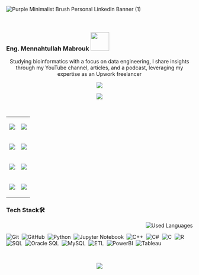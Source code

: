 ![Purple Minimalist Brush Personal LinkedIn Banner (1)](https://github.com/MennahMabrouk/MennahMabrouk/assets/101124995/f1ef358c-0710-4c04-a6e5-9467281cb6f0)

<br>

<p align="center">
  <h3>
    Eng. Mennahtullah Mabrouk <img src="https://media.tenor.com/NR-Kr20l4d4AAAAi/anime-hi.gif" width="50">
  </h3>
</p>

<p align="center">
Studying bioinformatics with a focus on data engineering, I share insights through my YouTube channel, articles, and a podcast, leveraging my expertise as an Upwork freelancer
</p>

<p align="center">
  <a href="https://github.com/DenverCoder1/readme-typing-svg"><img src="https://readme-typing-svg.herokuapp.com/?lines=Never%20Give-Up;Bioinformatics%20;&font=Fira%20Code&center=true&width=440&height=45&color=A020F0&vCenter=true&size=22"></a>
</p> 
<p align="center">
  <a href="https://github.com/DenverCoder1/readme-typing-svg"><img src="https://readme-typing-svg.herokuapp.com/?lines=Study%20Hard;Scientist%20;&font=Fira%20Code&center=true&width=440&height=45&color=bd7dbd&vCenter=true&size=22"></a>
</p> 

<!--
<p align="center"> 
    <h3>Take a Glance 👩‍💻</h3>
  </p>
-->
<br>

<table cellspacing="20">
  <tr>
    <td>
      <p align="center">
        <a href="https://www.linkedin.com/in/mennahtullah-mabrouk">
          <img src="https://img.shields.io/badge/-LinkedIn-2867B2?style=for-the-badge&logo=linkedin&logoColor=white">
        </a>
      </p>
    </td>
    <td>
      <p align="center">
        <a href="https://open.spotify.com/show/2v8r3V1BWelOrbXFbBIKoF?si=f33deb246e5a4091">
          <img src="https://img.shields.io/badge/-Spotify-22D05D?style=for-the-badge&logo=Spotify&logoColor=white">
        </a>
      </p>
    </td>
  </tr>
  <tr>
    <td>
      <p align="center">
        <a href="https://medium.com/@mennahtullahmabrouk">
          <img src="https://img.shields.io/badge/-Medium-000000?style=for-the-badge&logo=Medium&logoColor=white">
        </a>
      </p>
    </td>
    <td>
      <p align="center">
        <a href="https://dev.to/mennahtullahmabrouk">
          <img src="https://img.shields.io/badge/-DEV-000000?style=for-the-badge&logo=DEV&logoColor=white">
        </a>
      </p>
    </td>
  </tr>
  <tr>
    <td>
      <p align="center">
        <a href="https://www.kaggle.com/mennahtullasameh">
          <img src="https://img.shields.io/badge/-Kaggle-20BEFF?style=for-the-badge&logo=Kaggle&logoColor=white">
        </a>
      </p>
    </td>
    <td>
      <p align="center">
        <a href="https://www.upwork.com/freelancers/~01237dec759096da5d">
          <img src="https://img.shields.io/badge/-Upwork-13A800?style=for-the-badge&logo=Upwork&logoColor=white">
        </a>
      </p>
    </td>
  </tr>
  <tr>
    <td>
      <p align="center">
        <a href="https://www.youtube.com/@Mennahtullah_Mabrouk">
          <img src="https://img.shields.io/badge/-YouTube-FF0100?style=for-the-badge&logo=YouTube&logoColor=white">
        </a>
      </p>
    </td>
    <td>
      <p align="center">
        <a href="https://t.me/MennahtullahMabrouk">
          <img src="https://img.shields.io/badge/-Channel-24A0DC?style=for-the-badge&logo=Telegram&logoColor=white">
        </a>
      </p>
    </td>
  </tr>
</table>




### Tech Stack🛠
<img align="right" src="https://github-readme-stats.vercel.app/api/top-langs?username=mennahmabrouk&show_icons=true&locale=en&layout=compact&theme=radical" alt="Used Languages" />

<br>

![Git](https://img.shields.io/badge/-Git-05122A?style=flat&logo=git)&nbsp;
![GitHub](https://img.shields.io/badge/-GitHub-05122A?style=flat&logo=github)&nbsp;
![Python](https://img.shields.io/badge/-Python%20-05122A?style=flat&logo=python)&nbsp;
![Jupyter Notebook](https://img.shields.io/badge/jupyter-05122A?style=for-the-badge&logo=jupyter&logoColor=Orange)&nbsp;
![C++](https://img.shields.io/badge/c++-05122A?style=for-the-badge&logo=c%2B%2B&logoColor=cyan)&nbsp;
![C#](https://img.shields.io/badge/c%23-05122A?style=for-the-badge&logo=c-sharp&logoColor=green)&nbsp;
![C](https://img.shields.io/badge/C-05122A?style=for-the-badge&logo=c&logoColor=white)&nbsp;
![R](https://img.shields.io/badge/R-05122A?style=for-the-badge&logo=R&logoColor=blue)&nbsp;
![SQL](https://img.shields.io/badge/SQL-05122A?style=for-the-badge&logo=sql&logoColor=yellow)&nbsp;
![Oracle SQL](https://img.shields.io/badge/Oracle%20SQL-05122A?style=for-the-badge&logo=oracle&logoColor=red)&nbsp;
![MySQL](https://img.shields.io/badge/MySQL-05122A?style=for-the-badge&logo=mysql&logoColor=blue)&nbsp;
![ETL](https://img.shields.io/badge/ETL-05122A?style=for-the-badge&logo=ETL&logoColor=orange)&nbsp;
![PowerBI](https://img.shields.io/badge/PowerBI-05122A?style=for-the-badge&logo=PowerBI&logoColor=yellow)&nbsp;
![Tableau](https://img.shields.io/badge/Tableau-05122A?style=for-the-badge&logo=Tableau&logoColor=blue)&nbsp;


<br>

<p align="center">
  <img src="https://github-readme-stats.vercel.app/api?username=MennahMabrouk&show_icons=true&theme=radical&line_height=27">
</p>
